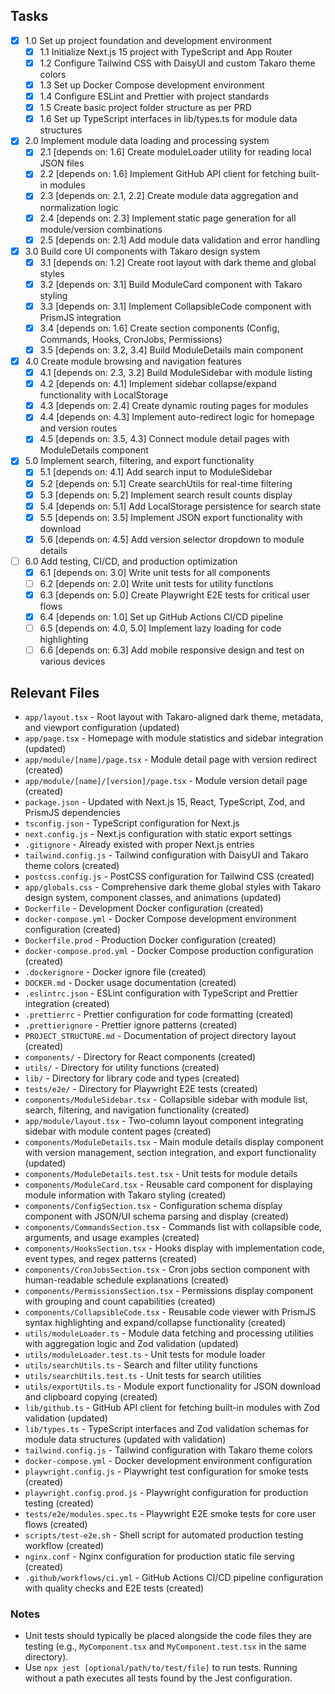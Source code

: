 ## Tasks

- [x] 1.0 Set up project foundation and development environment
  - [x] 1.1 Initialize Next.js 15 project with TypeScript and App Router
  - [x] 1.2 Configure Tailwind CSS with DaisyUI and custom Takaro theme colors
  - [x] 1.3 Set up Docker Compose development environment
  - [x] 1.4 Configure ESLint and Prettier with project standards
  - [x] 1.5 Create basic project folder structure as per PRD
  - [x] 1.6 Set up TypeScript interfaces in lib/types.ts for module data structures

- [x] 2.0 Implement module data loading and processing system
  - [x] 2.1 [depends on: 1.6] Create moduleLoader utility for reading local JSON files
  - [x] 2.2 [depends on: 1.6] Implement GitHub API client for fetching built-in modules
  - [x] 2.3 [depends on: 2.1, 2.2] Create module data aggregation and normalization logic
  - [x] 2.4 [depends on: 2.3] Implement static page generation for all module/version combinations
  - [x] 2.5 [depends on: 2.1] Add module data validation and error handling

- [x] 3.0 Build core UI components with Takaro design system
  - [x] 3.1 [depends on: 1.2] Create root layout with dark theme and global styles
  - [x] 3.2 [depends on: 3.1] Build ModuleCard component with Takaro styling
  - [x] 3.3 [depends on: 3.1] Implement CollapsibleCode component with PrismJS integration
  - [x] 3.4 [depends on: 1.6] Create section components (Config, Commands, Hooks, CronJobs, Permissions)
  - [x] 3.5 [depends on: 3.2, 3.4] Build ModuleDetails main component

- [x] 4.0 Create module browsing and navigation features
  - [x] 4.1 [depends on: 2.3, 3.2] Build ModuleSidebar with module listing
  - [x] 4.2 [depends on: 4.1] Implement sidebar collapse/expand functionality with LocalStorage
  - [x] 4.3 [depends on: 2.4] Create dynamic routing pages for modules
  - [x] 4.4 [depends on: 4.3] Implement auto-redirect logic for homepage and version routes
  - [x] 4.5 [depends on: 3.5, 4.3] Connect module detail pages with ModuleDetails component

- [x] 5.0 Implement search, filtering, and export functionality
  - [x] 5.1 [depends on: 4.1] Add search input to ModuleSidebar
  - [x] 5.2 [depends on: 5.1] Create searchUtils for real-time filtering
  - [x] 5.3 [depends on: 5.2] Implement search result counts display
  - [x] 5.4 [depends on: 5.1] Add LocalStorage persistence for search state
  - [x] 5.5 [depends on: 3.5] Implement JSON export functionality with download
  - [x] 5.6 [depends on: 4.5] Add version selector dropdown to module details

- [ ] 6.0 Add testing, CI/CD, and production optimization
  - [x] 6.1 [depends on: 3.0] Write unit tests for all components
  - [ ] 6.2 [depends on: 2.0] Write unit tests for utility functions
  - [x] 6.3 [depends on: 5.0] Create Playwright E2E tests for critical user flows
  - [x] 6.4 [depends on: 1.0] Set up GitHub Actions CI/CD pipeline
  - [ ] 6.5 [depends on: 4.0, 5.0] Implement lazy loading for code highlighting
  - [ ] 6.6 [depends on: 6.3] Add mobile responsive design and test on various devices

## Relevant Files

- `app/layout.tsx` - Root layout with Takaro-aligned dark theme, metadata, and viewport configuration (updated)
- `app/page.tsx` - Homepage with module statistics and sidebar integration (updated)
- `app/module/[name]/page.tsx` - Module detail page with version redirect (created)
- `app/module/[name]/[version]/page.tsx` - Module version detail page (created)
- `package.json` - Updated with Next.js 15, React, TypeScript, Zod, and PrismJS dependencies
- `tsconfig.json` - TypeScript configuration for Next.js
- `next.config.js` - Next.js configuration with static export settings
- `.gitignore` - Already existed with proper Next.js entries
- `tailwind.config.js` - Tailwind configuration with DaisyUI and Takaro theme colors (created)
- `postcss.config.js` - PostCSS configuration for Tailwind CSS (created)
- `app/globals.css` - Comprehensive dark theme global styles with Takaro design system, component classes, and animations (updated)
- `Dockerfile` - Development Docker configuration (created)
- `docker-compose.yml` - Docker Compose development environment configuration (created)
- `Dockerfile.prod` - Production Docker configuration (created)
- `docker-compose.prod.yml` - Docker Compose production configuration (created)
- `.dockerignore` - Docker ignore file (created)
- `DOCKER.md` - Docker usage documentation (created)
- `.eslintrc.json` - ESLint configuration with TypeScript and Prettier integration (created)
- `.prettierrc` - Prettier configuration for code formatting (created)
- `.prettierignore` - Prettier ignore patterns (created)
- `PROJECT_STRUCTURE.md` - Documentation of project directory layout (created)
- `components/` - Directory for React components (created)
- `utils/` - Directory for utility functions (created)
- `lib/` - Directory for library code and types (created)
- `tests/e2e/` - Directory for Playwright E2E tests (created)
- `components/ModuleSidebar.tsx` - Collapsible sidebar with module list, search, filtering, and navigation functionality (created)
- `app/module/layout.tsx` - Two-column layout component integrating sidebar with module content pages (created)
- `components/ModuleDetails.tsx` - Main module details display component with version management, section integration, and export functionality (updated)
- `components/ModuleDetails.test.tsx` - Unit tests for module details
- `components/ModuleCard.tsx` - Reusable card component for displaying module information with Takaro styling (created)
- `components/ConfigSection.tsx` - Configuration schema display component with JSON/UI schema parsing and display (created)
- `components/CommandsSection.tsx` - Commands list with collapsible code, arguments, and usage examples (created)
- `components/HooksSection.tsx` - Hooks display with implementation code, event types, and regex patterns (created)
- `components/CronJobsSection.tsx` - Cron jobs section component with human-readable schedule explanations (created)
- `components/PermissionsSection.tsx` - Permissions display component with grouping and count capabilities (created)
- `components/CollapsibleCode.tsx` - Reusable code viewer with PrismJS syntax highlighting and expand/collapse functionality (created)
- `utils/moduleLoader.ts` - Module data fetching and processing utilities with aggregation logic and Zod validation (updated)
- `utils/moduleLoader.test.ts` - Unit tests for module loader
- `utils/searchUtils.ts` - Search and filter utility functions
- `utils/searchUtils.test.ts` - Unit tests for search utilities
- `utils/exportUtils.ts` - Module export functionality for JSON download and clipboard copying (created)
- `lib/github.ts` - GitHub API client for fetching built-in modules with Zod validation (updated)
- `lib/types.ts` - TypeScript interfaces and Zod validation schemas for module data structures (updated with validation)
- `tailwind.config.js` - Tailwind configuration with Takaro theme colors
- `docker-compose.yml` - Docker development environment configuration
- `playwright.config.js` - Playwright test configuration for smoke tests (created)
- `playwright.config.prod.js` - Playwright configuration for production testing (created)
- `tests/e2e/modules.spec.ts` - Playwright E2E smoke tests for core user flows (created)
- `scripts/test-e2e.sh` - Shell script for automated production testing workflow (created)
- `nginx.conf` - Nginx configuration for production static file serving (created)
- `.github/workflows/ci.yml` - GitHub Actions CI/CD pipeline configuration with quality checks and E2E tests (created)

### Notes

- Unit tests should typically be placed alongside the code files they are testing (e.g., `MyComponent.tsx` and `MyComponent.test.tsx` in the same directory).
- Use `npx jest [optional/path/to/test/file]` to run tests. Running without a path executes all tests found by the Jest configuration.
